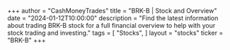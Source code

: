 +++
author = "CashMoneyTrades"
title = "BRK-B | Stock and Overview"
date = "2024-01-12T10:00:00"
description = "Find the latest information about trading BRK-B stock for a full financial overview to help with your stock trading and investing."
tags = [
"Stocks",
]
layout = "stocks"
ticker = "BRK-B"
+++
        


    
        